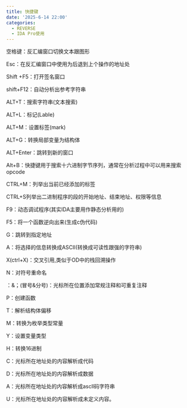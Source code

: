 ```yaml
---
title: 快捷键
date: '2025-6-14 22:00'
categories:
  - REVERSE
  - IDA Pro使用
---
```

空格键：反汇编窗口切换文本跟图形

Esc：在反汇编窗口中使用为后退到上个操作的地址处

Shift +F5：打开签名窗口

shift+F12：自动分析出参考字符串

ALT+T：搜索字符串(文本搜索)

ALT+L：标记(Lable)

ALT+M：设置标签(mark)

ALT+G：转换局部变量为结构体

ALT+Enter：跳转到新的窗口

Alt+B：快捷键用于搜索十六进制字节序列，通常在分析过程中可以用来搜索opcode

CTRL+M：列举出当前已经添加的标签

CTRL+S列举出二进制程序的段的开始地址、结束地址、权限等信息

F9：动态调试程序(其实IDA主要用作静态分析用的)

F5：将一个函数逆向出来(生成c伪代码)

G：跳转到指定地址

A：将选择的信息转换成ASCII(转换成可读性跟强的字符串)

X(ctrl+X)：交叉引用,类似于OD中的栈回溯操作

N：对符号重命名

：&；(冒号&分号)：光标所在位置添加常规注释和可重复注释

P：创建函数

T：解析结构体偏移

M：转换为枚举类型常量

Y：设置变量类型

H：转换16进制

C：光标所在地址处的内容解析成代码

D：光标所在地址处的内容解析成数据

A：光标所在地址处的内容解析成ascll码字符串

U：光标所在地址处的内容解析成未定义内容。
